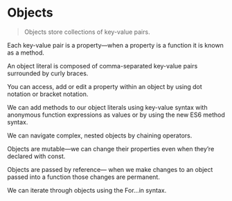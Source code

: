 # Objects

>Objects store collections of key-value pairs.

Each key-value pair is a property—when a property is a function it is known as a method.

An object literal is composed of comma-separated key-value pairs surrounded by curly braces.

You can access, add or edit a property within an object by using dot notation or bracket notation.

We can add methods to our object literals using key-value syntax with anonymous function expressions as values or by using the new ES6 method syntax.

We can navigate complex, nested objects by chaining operators.

Objects are mutable—we can change their properties even when they’re declared with const.

Objects are passed by reference— when we make changes to an object passed into a function those changes are permanent.

We can iterate through objects using the For...in syntax.
